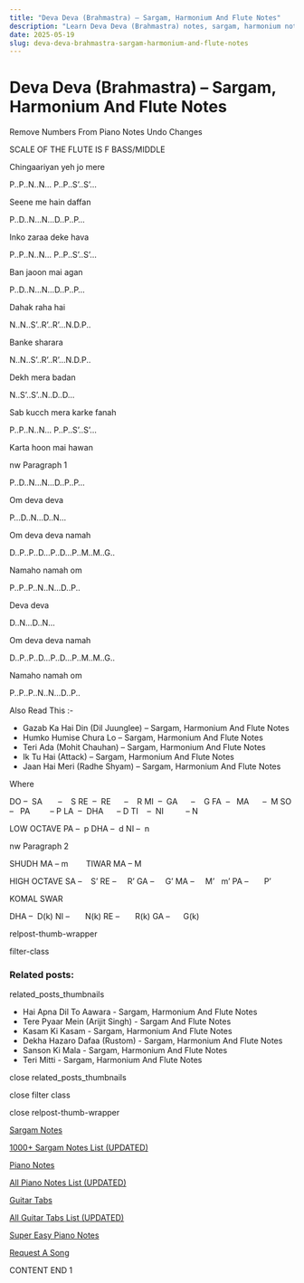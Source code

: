 ```yaml
---
title: "Deva Deva (Brahmastra) – Sargam, Harmonium And Flute Notes"
description: "Learn Deva Deva (Brahmastra) notes, sargam, harmonium notations and flute notes. Easy step-by-step tutorial for beginners."
date: 2025-05-19
slug: deva-deva-brahmastra-sargam-harmonium-and-flute-notes
---
```


# Deva Deva (Brahmastra) – Sargam, Harmonium And Flute Notes

Remove Numbers From Piano Notes
Undo Changes

SCALE OF THE FLUTE IS F BASS/MIDDLE

Chingaariyan yeh jo mere

P..P..N..N… P..P..S’..S’…

Seene me hain daffan

P..D..N…N…D..P..P…

Inko zaraa deke hava

P..P..N..N… P..P..S’..S’…

Ban jaoon mai agan

P..D..N…N…D..P..P…

Dahak raha hai

N..N..S’..R’..R’…N.D.P..

Banke sharara

N..N..S’..R’..R’…N.D.P..

Dekh mera badan

N..S’..S’..N..D..D…

Sab kucch mera karke fanah

P..P..N..N… P..P..S’..S’…

Karta hoon mai hawan

nw Paragraph 1

P..D..N…N…D..P..P…

Om deva deva

P…D..N…D..N…

Om deva deva namah

D..P..P..D…P..D…P..M..M..G..

Namaho namah om

P..P..P..N..N…D..P..

Deva deva

D..N…D..N…

Om deva deva namah

D..P..P..D…P..D…P..M..M..G..

Namaho namah om

P..P..P..N..N…D..P..

Also Read This :-

* Gazab Ka Hai Din (Dil Juunglee) – Sargam, Harmonium And Flute Notes
* Humko Humise Chura Lo – Sargam, Harmonium And Flute Notes
* Teri Ada (Mohit Chauhan) – Sargam, Harmonium And Flute Notes
* Ik Tu Hai (Attack) – Sargam, Harmonium And Flute Notes
* Jaan Hai Meri (Radhe Shyam) – Sargam, Harmonium And Flute Notes

Where

DO –  SA       –    S
RE  –  RE      –    R
MI  –  GA      –    G
FA  –   MA      –  M
SO  –   PA         – P
LA  –  DHA      – D
TI    –  NI          – N

LOW OCTAVE
PA –  p
DHA –  d
NI –  n

nw Paragraph 2

SHUDH MA – m        TIWAR MA – M

HIGH OCTAVE
SA –    S’
RE –     R’
GA –     G’
MA –     M’   m’
PA –       P’

KOMAL SWAR

DHA –  D(k)
NI –       N(k)
RE –       R(k)
GA –      G(k)

relpost-thumb-wrapper

filter-class

### Related posts:

related_posts_thumbnails

* Hai Apna Dil To Aawara - Sargam, Harmonium And Flute Notes
* Tere Pyaar Mein (Arijit Singh) - Sargam And Flute Notes
* Kasam Ki Kasam - Sargam, Harmonium And Flute Notes
* Dekha Hazaro Dafaa (Rustom) - Sargam, Harmonium And Flute Notes
* Sanson Ki Mala - Sargam, Harmonium And Flute Notes
* Teri Mitti - Sargam, Harmonium And Flute Notes

close related_posts_thumbnails

close filter class

close relpost-thumb-wrapper

[Sargam Notes](/sargam-notes.html)

[1000+ Sargam Notes List (UPDATED)](/all-songs-list-sargam-notes.html)

[Piano Notes](/piano-notes.html)

[All Piano Notes List (UPDATED)](/all-songs-list-piano-notes.html)

[Guitar Tabs](/guitar-tabs.html)

[All Guitar Tabs List (UPDATED)](/all-songs-list-guitar-tabs.html)

[Super Easy Piano Notes](https://studywall.in/)

[Request A Song](/request-a-song.html)

CONTENT END 1

